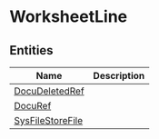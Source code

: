 
# WorksheetLine


## Entities

|Name|Description|
|---|---|
|[DocuDeletedRef](DocuDeletedRef.cdm.json)||
|[DocuRef](DocuRef.cdm.json)||
|[SysFileStoreFile](SysFileStoreFile.cdm.json)||

